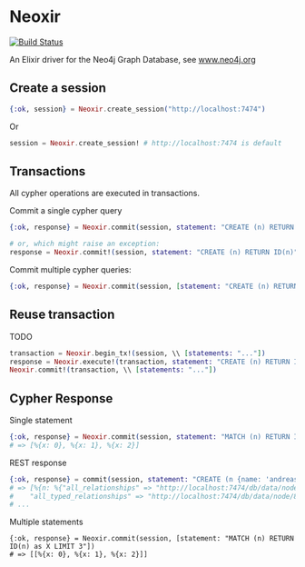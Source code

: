# Neoxir
[![Build Status](https://travis-ci.org/andreasronge/neoxir.svg?branch=master)](https://travis-ci.org/andreasronge/neoxir)

An Elixir driver for the Neo4j Graph Database, see www.neo4j.org

## Create a session

```elixir
{:ok, session} = Neoxir.create_session("http://localhost:7474") 
```

Or

```elixir
session = Neoxir.create_session! # http://localhost:7474 is default
```

## Transactions

All cypher operations are executed in transactions.

Commit a single cypher query

```elixir
{:ok, response} = Neoxir.commit(session, statement: "CREATE (n) RETURN ID(n)") 

# or, which might raise an exception:
response = Neoxir.commit!(session, statement: "CREATE (n) RETURN ID(n)") 
```

Commit multiple cypher queries:

```elixir
{:ok, response} = Neoxir.commit(session, [statement: "CREATE (n) RETURN ID(n)", statement: "..."]) 
```

## Reuse transaction

TODO

```elixir
transaction = Neoxir.begin_tx!(session, \\ [statements: "..."])
response = Neoxir.execute!(transaction, statement: "CREATE (n) RETURN ID(n)")
Neoxir.commit!(transaction, \\ [statements: "..."])
```

## Cypher Response

Single statement

```elixir
{:ok, response} = Neoxir.commit(session, statement: "MATCH (n) RETURN ID(n) as X LIMIT 3") 
# => [%{x: 0}, %{x: 1}, %{x: 2}]
```

REST response

```elixir
{:ok, response} = commit(session, statement: "CREATE (n {name: 'andreas'}) RETURN n", resultDataContents: [ "REST" ])
# => [%{n: %{"all_relationships" => "http://localhost:7474/db/data/node/886/relationships/all",
#    "all_typed_relationships" => "http://localhost:7474/db/data/node/886/relationships/all/{-list|&|types}",
# ...
```

Multiple statements

```
{:ok, response} = Neoxir.commit(session, [statement: "MATCH (n) RETURN ID(n) as X LIMIT 3"]) 
# => [[%{x: 0}, %{x: 1}, %{x: 2}]]
```



